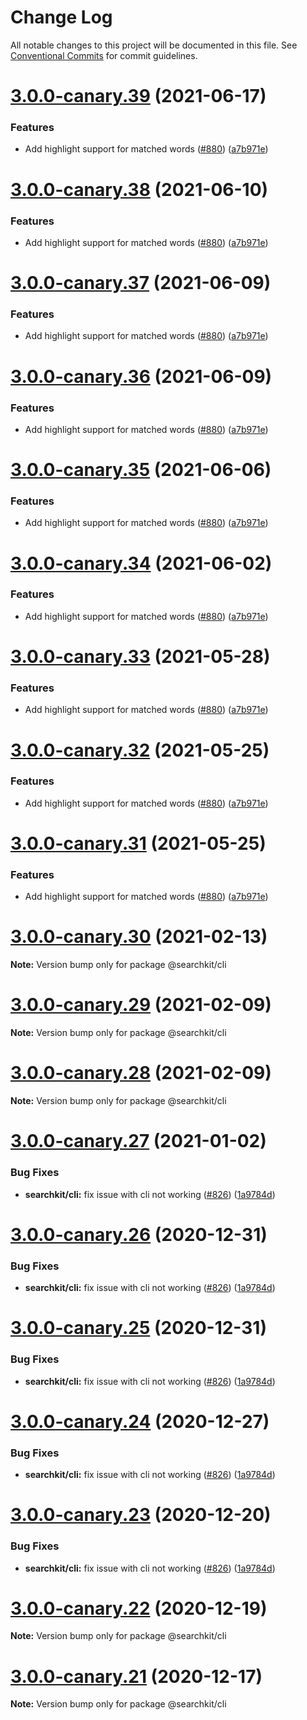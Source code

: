 # Change Log

All notable changes to this project will be documented in this file.
See [Conventional Commits](https://conventionalcommits.org) for commit guidelines.

# [3.0.0-canary.39](https://github.com/searchkit/searchkit/compare/v3.0.0-canary.27...v3.0.0-canary.39) (2021-06-17)


### Features

* Add highlight support for matched words ([#880](https://github.com/searchkit/searchkit/issues/880)) ([a7b971e](https://github.com/searchkit/searchkit/commit/a7b971e778bc017f9feb535cd848a7776f82778e))





# [3.0.0-canary.38](https://github.com/searchkit/searchkit/compare/v3.0.0-canary.27...v3.0.0-canary.38) (2021-06-10)


### Features

* Add highlight support for matched words ([#880](https://github.com/searchkit/searchkit/issues/880)) ([a7b971e](https://github.com/searchkit/searchkit/commit/a7b971e778bc017f9feb535cd848a7776f82778e))





# [3.0.0-canary.37](https://github.com/searchkit/searchkit/compare/v3.0.0-canary.27...v3.0.0-canary.37) (2021-06-09)


### Features

* Add highlight support for matched words ([#880](https://github.com/searchkit/searchkit/issues/880)) ([a7b971e](https://github.com/searchkit/searchkit/commit/a7b971e778bc017f9feb535cd848a7776f82778e))





# [3.0.0-canary.36](https://github.com/searchkit/searchkit/compare/v3.0.0-canary.27...v3.0.0-canary.36) (2021-06-09)


### Features

* Add highlight support for matched words ([#880](https://github.com/searchkit/searchkit/issues/880)) ([a7b971e](https://github.com/searchkit/searchkit/commit/a7b971e778bc017f9feb535cd848a7776f82778e))





# [3.0.0-canary.35](https://github.com/searchkit/searchkit/compare/v3.0.0-canary.27...v3.0.0-canary.35) (2021-06-06)


### Features

* Add highlight support for matched words ([#880](https://github.com/searchkit/searchkit/issues/880)) ([a7b971e](https://github.com/searchkit/searchkit/commit/a7b971e778bc017f9feb535cd848a7776f82778e))





# [3.0.0-canary.34](https://github.com/searchkit/searchkit/compare/v3.0.0-canary.27...v3.0.0-canary.34) (2021-06-02)


### Features

* Add highlight support for matched words ([#880](https://github.com/searchkit/searchkit/issues/880)) ([a7b971e](https://github.com/searchkit/searchkit/commit/a7b971e778bc017f9feb535cd848a7776f82778e))





# [3.0.0-canary.33](https://github.com/searchkit/searchkit/compare/v3.0.0-canary.27...v3.0.0-canary.33) (2021-05-28)


### Features

* Add highlight support for matched words ([#880](https://github.com/searchkit/searchkit/issues/880)) ([a7b971e](https://github.com/searchkit/searchkit/commit/a7b971e778bc017f9feb535cd848a7776f82778e))





# [3.0.0-canary.32](https://github.com/searchkit/searchkit/compare/v3.0.0-canary.27...v3.0.0-canary.32) (2021-05-25)


### Features

* Add highlight support for matched words ([#880](https://github.com/searchkit/searchkit/issues/880)) ([a7b971e](https://github.com/searchkit/searchkit/commit/a7b971e778bc017f9feb535cd848a7776f82778e))





# [3.0.0-canary.31](https://github.com/searchkit/searchkit/compare/v3.0.0-canary.27...v3.0.0-canary.31) (2021-05-25)


### Features

* Add highlight support for matched words ([#880](https://github.com/searchkit/searchkit/issues/880)) ([a7b971e](https://github.com/searchkit/searchkit/commit/a7b971e778bc017f9feb535cd848a7776f82778e))





# [3.0.0-canary.30](https://github.com/searchkit/searchkit/compare/v3.0.0-canary.27...v3.0.0-canary.30) (2021-02-13)

**Note:** Version bump only for package @searchkit/cli





# [3.0.0-canary.29](https://github.com/searchkit/searchkit/compare/v3.0.0-canary.27...v3.0.0-canary.29) (2021-02-09)

**Note:** Version bump only for package @searchkit/cli





# [3.0.0-canary.28](https://github.com/searchkit/searchkit/compare/v3.0.0-canary.27...v3.0.0-canary.28) (2021-02-09)

**Note:** Version bump only for package @searchkit/cli





# [3.0.0-canary.27](https://github.com/searchkit/searchkit/compare/v3.0.0-canary.19...v3.0.0-canary.27) (2021-01-02)


### Bug Fixes

* **searchkit/cli:** fix issue with cli not working ([#826](https://github.com/searchkit/searchkit/issues/826)) ([1a9784d](https://github.com/searchkit/searchkit/commit/1a9784d634fe6331b42b0af63a4dbe37a95269f3))





# [3.0.0-canary.26](https://github.com/searchkit/searchkit/compare/v3.0.0-canary.19...v3.0.0-canary.26) (2020-12-31)


### Bug Fixes

* **searchkit/cli:** fix issue with cli not working ([#826](https://github.com/searchkit/searchkit/issues/826)) ([1a9784d](https://github.com/searchkit/searchkit/commit/1a9784d634fe6331b42b0af63a4dbe37a95269f3))





# [3.0.0-canary.25](https://github.com/searchkit/searchkit/compare/v3.0.0-canary.19...v3.0.0-canary.25) (2020-12-31)


### Bug Fixes

* **searchkit/cli:** fix issue with cli not working ([#826](https://github.com/searchkit/searchkit/issues/826)) ([1a9784d](https://github.com/searchkit/searchkit/commit/1a9784d634fe6331b42b0af63a4dbe37a95269f3))





# [3.0.0-canary.24](https://github.com/searchkit/searchkit/compare/v3.0.0-canary.19...v3.0.0-canary.24) (2020-12-27)


### Bug Fixes

* **searchkit/cli:** fix issue with cli not working ([#826](https://github.com/searchkit/searchkit/issues/826)) ([1a9784d](https://github.com/searchkit/searchkit/commit/1a9784d634fe6331b42b0af63a4dbe37a95269f3))





# [3.0.0-canary.23](https://github.com/searchkit/searchkit/compare/v3.0.0-canary.19...v3.0.0-canary.23) (2020-12-20)


### Bug Fixes

* **searchkit/cli:** fix issue with cli not working ([#826](https://github.com/searchkit/searchkit/issues/826)) ([1a9784d](https://github.com/searchkit/searchkit/commit/1a9784d634fe6331b42b0af63a4dbe37a95269f3))





# [3.0.0-canary.22](https://github.com/searchkit/searchkit/compare/v3.0.0-canary.19...v3.0.0-canary.22) (2020-12-19)

**Note:** Version bump only for package @searchkit/cli





# [3.0.0-canary.21](https://github.com/searchkit/searchkit/compare/v3.0.0-canary.19...v3.0.0-canary.21) (2020-12-17)

**Note:** Version bump only for package @searchkit/cli
